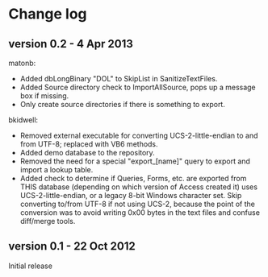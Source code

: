 Change log
==========

version 0.2 - 4 Apr 2013
------------------------

matonb:
* Added dbLongBinary "DOL" to SkipList in SanitizeTextFiles.
* Added Source directory check to ImportAllSource, pops up a message box if missing.
* Only create source directories if there is something to export.

bkidwell:
* Removed external executable for converting UCS-2-little-endian to and from UTF-8; replaced with VB6 methods.
* Added demo database to the repository.
* Removed the need for a special "export_[name]" query to export and import a lookup table.
* Added check to determine if Queries, Forms, etc. are exported from THIS database (depending on which version of Access created it) uses UCS-2-little-endian, or a legacy 8-bit Windows character set. Skip converting to/from UTF-8 if not using UCS-2, because the point of the conversion was to avoid writing 0x00 bytes in the text files and confuse diff/merge tools.

version 0.1 - 22 Oct 2012
-------------------------

Initial release